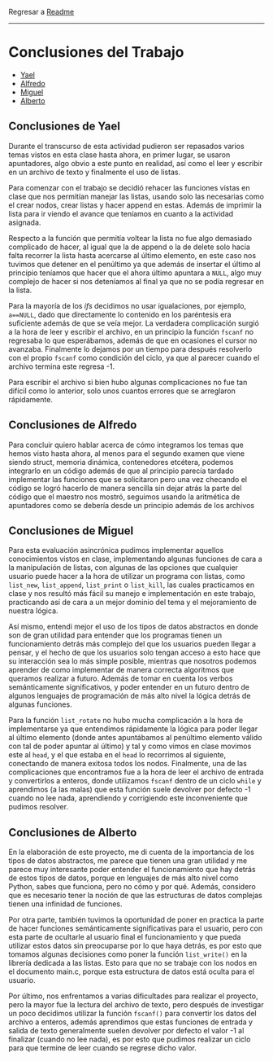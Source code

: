 Regresar a [Readme](../README.md)

---

# Conclusiones del Trabajo

- [Yael](#conclusiones-de-yael)
- [Alfredo](#conclusiones-de-alfredo)
- [Miguel](#conclusiones-de-miguel)
- [Alberto](#conclusiones-de-alberto)

## Conclusiones de Yael

Durante el transcurso de esta actividad pudieron ser repasados varios temas vistos en esta clase hasta ahora, en primer lugar, se usaron apuntadores, algo obvio a este punto en realidad, así como el leer y escribir en un archivo de texto y finalmente el uso de listas.

Para comenzar con el trabajo se decidió rehacer las funciones vistas en clase que nos permitían manejar las listas, usando solo las necesarias como el crear nodos, crear listas y hacer append en estas. Además de imprimir la lista para ir viendo el avance que teníamos en cuanto a la actividad asignada.

Respecto a la función que permitía voltear la lista no fue algo demasiado complicado de hacer, al igual que la de append o la de delete solo hacía falta recorrer la lista hasta acercarse al último elemento, en este caso nos tuvimos que detener en el penúltimo ya que además de insertar el último al principio teníamos que hacer que el ahora último apuntara a ```NULL```, algo muy complejo de hacer si nos deteníamos al final ya que no se podía regresar en la lista.

Para la mayoría de los *ifs* decidimos no usar igualaciones, por ejemplo, ```a==NULL```, dado que directamente lo contenido en los paréntesis era suficiente además de que se veía mejor.
La verdadera complicación surgió a la hora de leer y escribir el archivo, en un principio la función ```fscanf``` no regresaba lo que esperábamos, además de que en ocasiones el cursor no avanzaba. Finalmente lo dejamos por un tiempo para después resolverlo con el propio ```fscanf``` como condición del ciclo, ya que al parecer cuando el archivo termina este regresa -1.

Para escribir el archivo si bien hubo algunas complicaciones no fue tan difícil como lo anterior, solo unos cuantos errores que se arreglaron rápidamente.

## Conclusiones de Alfredo

Para concluir quiero hablar acerca de cómo integramos los temas que hemos visto hasta ahora, al menos para el segundo examen que viene siendo struct, memoria dinámica, contenedores etcétera, podemos integrarlo en un código además de que al principio parecía tardado implementar las funciones que se solicitaron pero una vez checando el código se logró hacerlo de manera sencilla sin dejar atrás la parte del código que el maestro nos mostró, seguimos usando la aritmética de apuntadores como se debería desde un principio además de los archivos

## Conclusiones de Miguel

Para esta evaluación asincrónica pudimos implementar aquellos conocimientos vistos en clase, implementando algunas funciones de cara a la manipulación de listas, con algunas de las opciones que cualquier usuario puede hacer a la hora de utilizar un programa con listas, como ```list_new```, ```list_append```, ```list_print``` o ```list_kill```, las cuales practicamos en clase y nos resultó más fácil su manejo e implementación en este trabajo, practicando así de cara a un mejor dominio del tema y el mejoramiento de nuestra lógica.

Así mismo, entendí mejor el uso de los tipos de datos abstractos en donde son de gran utilidad para entender que los programas tienen un funcionamiento detrás más complejo del que los usuarios pueden llegar a pensar, y el hecho de que los usuarios solo tengan acceso a esto hace que su interacción sea lo más simple posible, mientras que nosotros podemos aprender de como implementar de manera correcta algoritmos que queramos realizar a futuro. Además de tomar en cuenta los verbos semánticamente significativos, y poder entender en un futuro dentro de algunos lenguajes de programación de más alto nivel la lógica detrás de algunas funciones.

Para la función ```list_rotate``` no hubo mucha complicación a la hora de implementarse ya que entendimos rápidamente la lógica para poder llegar al último elemento (donde antes apuntábamos al penúltimo elemento válido con tal de poder apuntar al último) y tal y como vimos en clase movimos este al ```head```, y el que estaba en el ```head``` lo recorrimos al siguiente, conectando de manera exitosa todos los nodos. Finalmente, una de las complicaciones que encontramos fue a la hora de leer el archivo de entrada y convertirlos a enteros, donde utilizamos ```fscanf``` dentro de un ciclo ```while``` y aprendimos (a las malas) que esta función suele devolver por defecto -1 cuando no lee nada, aprendiendo y corrigiendo este inconveniente que pudimos resolver.


## Conclusiones de Alberto

En la elaboración de este proyecto, me di cuenta de la importancia de los tipos de datos abstractos, me parece que tienen una gran utilidad y me parece muy interesante poder entender el funcionamiento que hay detrás de estos tipos de datos, porque en lenguajes de más alto nivel como Python, sabes que funciona, pero no cómo y por qué. Además, considero que es necesario tener la noción de que las estructuras de datos complejas tienen una infinidad de funciones.

Por otra parte, también tuvimos la oportunidad de poner en practica la parte de hacer funciones semánticamente significativas para el usuario, pero con esta parte de ocultarle al usuario final el funcionamiento y que pueda utilizar estos datos sin preocuparse por lo que haya detrás, es por esto que tomamos algunas decisiones como poner la función ```list_write()``` en la librería dedicada a las listas. Esto para que no se trabaje con los nodos en el documento main.c, porque esta estructura de datos está oculta para el usuario. 

Por último, nos enfrentamos a varias dificultades para realizar el proyecto, pero la mayor fue la lectura del archivo de texto, pero después de investigar un poco decidimos utilizar la función ```fscanf()``` para convertir los datos del archivo a enteros, además aprendimos que estas funciones de entrada y salida de texto generalmente suelen devolver por defecto el valor -1 al finalizar (cuando no lee nada), es por esto que pudimos realizar un ciclo para que termine de leer cuando se regrese dicho valor. 
